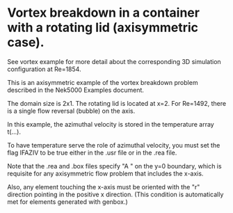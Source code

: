 # Vortex breakdown in a container with a rotating lid (axisymmetric case).


See vortex example for more detail about the corresponding 3D simulation 
configuration at Re=1854.

This is an axisymmetric example of the vortex breakdown problem
described in the Nek5000 Examples document.   

The domain size is 2x1.  The rotating lid is located at x=2.
For Re=1492, there is a single flow reversal (bubble) on the axis.

In this example, the azimuthal velocity is stored in the temperature
array t(...).

To have temperature serve the role of azimuthal velocity, you must
set the flag IFAZIV to be true either in the .usr file or in the .rea
file.

Note that the .rea and .box files specify "A  " on the y=0 boundary,
which is requisite for any axisymmetric flow problem that includes
the x-axis.

Also, any element touching the x-axis must be oriented with the "r"
direction pointing in the positive x direction.  (This condition
is automatically met for elements generated with genbox.)